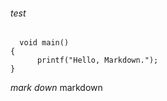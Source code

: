 ###### test  
      void main()
    {
          printf("Hello, Markdown.");
    }
*mark*
_down_       markdown
